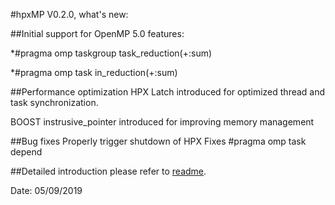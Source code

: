 #hpxMP V0.2.0, what's new: 

##Initial support for OpenMP 5.0 features:

*#pragma omp taskgroup task_reduction(+:sum)

*#pragma omp task in_reduction(+:sum)

##Performance optimization
HPX Latch introduced for optimized thread and task synchronization.

BOOST instrusive_pointer introduced for improving memory management

##Bug fixes
Properly trigger shutdown of HPX
Fixes #pragma omp task depend


##Detailed introduction please refer to [readme](../README.md).

Date: 05/09/2019